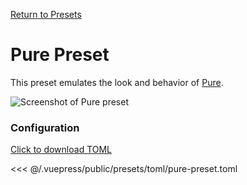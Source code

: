 [Return to Presets](./README.md#pure)

# Pure Preset

This preset emulates the look and behavior of [Pure](https://github.com/sindresorhus/pure).

![Screenshot of Pure preset](/presets/img/pure-preset.png)

### Configuration

[Click to download TOML](/presets/toml/pure-preset.toml)

<<< @/.vuepress/public/presets/toml/pure-preset.toml
